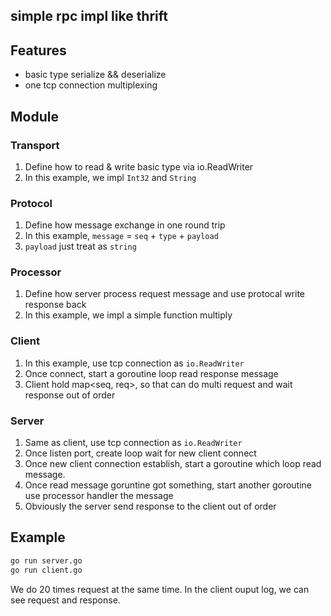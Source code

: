 ## simple rpc impl like thrift

## Features

* basic type serialize && deserialize
* one tcp connection multiplexing

## Module

### Transport

1. Define how to read & write basic type via io.ReadWriter
1. In this example, we impl `Int32` and `String`

### Protocol

1. Define how message exchange in one round trip
1. In this example, `message` = `seq` + `type` + `payload`
1. `payload` just treat as `string`

### Processor

1. Define how server process request message and use protocal write response back
1. In this example, we impl a simple function multiply

### Client

1. In this example, use tcp connection as `io.ReadWriter`
1. Once connect, start a goroutine loop read response message
1. Client hold map<seq, req>, so that can do multi request and wait response out of order

### Server

1. Same as client, use tcp connection as `io.ReadWriter`
1. Once listen port, create loop wait for new client connect
1. Once new client connection establish, start a goroutine which loop read message.
1. Once read message goruntine got something, start another goroutine use processor handler the message
1. Obviously the server send response to the client out of order

## Example

```bash
go run server.go
go run client.go
```

We do 20 times request at the same time.
In the client ouput log, we can see request and response.


